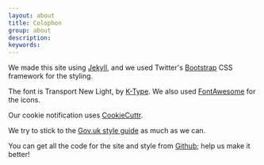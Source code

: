 ```yaml
---
layout: about
title: Colophon
group: about
description:
keywords:
---
```


We made this site using [Jekyll](http://jekyllrb.com), and we used Twitter's 
[Bootstrap](http://twitter.github.io/bootstrap) CSS framework for the
styling.

The font is Transport New Light, by [K-Type](http://www.k-type.com/). 
We also used [FontAwesome](http://fontawesome.github.io) for the icons.

Our cookie notification uses [CookieCuttr](http://cookiecuttr.com/).

We try to stick to the [Gov.uk style guide](https://www.gov.uk/designprinciples/styleguide) 
as much as we can.

You can get all the code for the site and style from 
[Github](http://github.com/cdcssg); help us make it better!